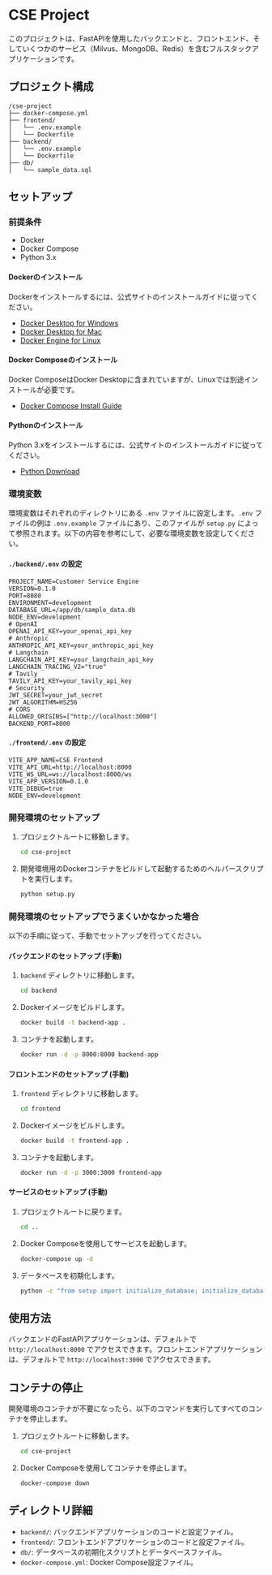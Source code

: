 # CSE Project

このプロジェクトは、FastAPIを使用したバックエンドと、フロントエンド、そしていくつかのサービス（Milvus、MongoDB、Redis）を含むフルスタックアプリケーションです。

## プロジェクト構成
```
/cse-project
├── docker-compose.yml
├── frontend/
│   └── .env.example
│   └── Dockerfile
├── backend/
│   └── .env.example
│   └── Dockerfile
├── db/
│   └── sample_data.sql
```
## セットアップ

### 前提条件

- Docker
- Docker Compose
- Python 3.x

#### Dockerのインストール

Dockerをインストールするには、公式サイトのインストールガイドに従ってください。

- [Docker Desktop for Windows](https://docs.docker.com/desktop/windows/install/)
- [Docker Desktop for Mac](https://docs.docker.com/desktop/mac/install/)
- [Docker Engine for Linux](https://docs.docker.com/engine/install/)

#### Docker Composeのインストール

Docker ComposeはDocker Desktopに含まれていますが、Linuxでは別途インストールが必要です。

- [Docker Compose Install Guide](https://docs.docker.com/compose/install/)

#### Pythonのインストール

Python 3.xをインストールするには、公式サイトのインストールガイドに従ってください。

- [Python Download](https://www.python.org/downloads/)

### 環境変数

環境変数はそれぞれのディレクトリにある `.env` ファイルに設定します。`.env` ファイルの例は `.env.example` ファイルにあり、このファイルが `setup.py` によって参照されます。以下の内容を参考にして、必要な環境変数を設定してください。

#### `./backend/.env` の設定

```env
PROJECT_NAME=Customer Service Engine
VERSION=0.1.0
PORT=8080
ENVIRONMENT=development
DATABASE_URL=/app/db/sample_data.db
NODE_ENV=development
# OpenAI
OPENAI_API_KEY=your_openai_api_key
# Anthropic
ANTHROPIC_API_KEY=your_anthropic_api_key
# Langchain
LANGCHAIN_API_KEY=your_langchain_api_key
LANGCHAIN_TRACING_V2="true"
# Tavily
TAVILY_API_KEY=your_tavily_api_key
# Security
JWT_SECRET=your_jwt_secret
JWT_ALGORITHM=HS256
# CORS
ALLOWED_ORIGINS=["http://localhost:3000"]
BACKEND_PORT=8000
```

#### `./frontend/.env` の設定

```env
VITE_APP_NAME=CSE Frontend
VITE_API_URL=http://localhost:8000
VITE_WS_URL=ws://localhost:8000/ws
VITE_APP_VERSION=0.1.0
VITE_DEBUG=true
NODE_ENV=development
```

### 開発環境のセットアップ

1. プロジェクトルートに移動します。

    ```sh
    cd cse-project
    ```

2. 開発環境用のDockerコンテナをビルドして起動するためのヘルパースクリプトを実行します。

    ```sh
    python setup.py
    ```

### 開発環境のセットアップでうまくいかなかった場合

以下の手順に従って、手動でセットアップを行ってください。

#### バックエンドのセットアップ (手動)

1. `backend` ディレクトリに移動します。

    ```sh
    cd backend
    ```

2. Dockerイメージをビルドします。

    ```sh
    docker build -t backend-app .
    ```

3. コンテナを起動します。

    ```sh
    docker run -d -p 8000:8000 backend-app
    ```

#### フロントエンドのセットアップ (手動)

1. `frontend` ディレクトリに移動します。

    ```sh
    cd frontend
    ```

2. Dockerイメージをビルドします。

    ```sh
    docker build -t frontend-app .
    ```

3. コンテナを起動します。

    ```sh
    docker run -d -p 3000:3000 frontend-app
    ```

#### サービスのセットアップ (手動)

1. プロジェクトルートに戻ります。

    ```sh
    cd ..
    ```

2. Docker Composeを使用してサービスを起動します。

    ```sh
    docker-compose up -d
    ```

3. データベースを初期化します。

    ```sh
    python -c "from setup import initialize_database; initialize_database('./db/sample_data.db', 'sample_data.sql')"
    ```

## 使用方法

バックエンドのFastAPIアプリケーションは、デフォルトで `http://localhost:8000` でアクセスできます。フロントエンドアプリケーションは、デフォルトで `http://localhost:3000` でアクセスできます。

## コンテナの停止

開発環境のコンテナが不要になったら、以下のコマンドを実行してすべてのコンテナを停止します。

1. プロジェクトルートに移動します。

    ```sh
    cd cse-project
    ```

2. Docker Composeを使用してコンテナを停止します。

    ```sh
    docker-compose down
    ```

## ディレクトリ詳細

- `backend/`: バックエンドアプリケーションのコードと設定ファイル。
- `frontend/`: フロントエンドアプリケーションのコードと設定ファイル。
- `db/`: データベースの初期化スクリプトとデータベースファイル。
- `docker-compose.yml`: Docker Compose設定ファイル。